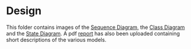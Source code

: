 # Design
This folder contains images of the [Sequence Diagram](https://github.com/BrandonHoBH/OnlineElectronicsWebsite/blob/main/Design/Class%20Level%20Sequence%20Diagram.jpg), the [Class Diagram](https://github.com/BrandonHoBH/OnlineElectronicsWebsite/blob/main/Design/UML%20Class%20Diagram.jpg) and the [State Diagram](https://github.com/BrandonHoBH/OnlineElectronicsWebsite/blob/main/Design/Shopping%20Cart%20State%20Diagram.png). A pdf [report](https://github.com/BrandonHoBH/OnlineElectronicsWebsite/blob/main/Design/Behavioural%20Models%20Report.pdf) has also been uploaded containing short descriptions of the various models.
